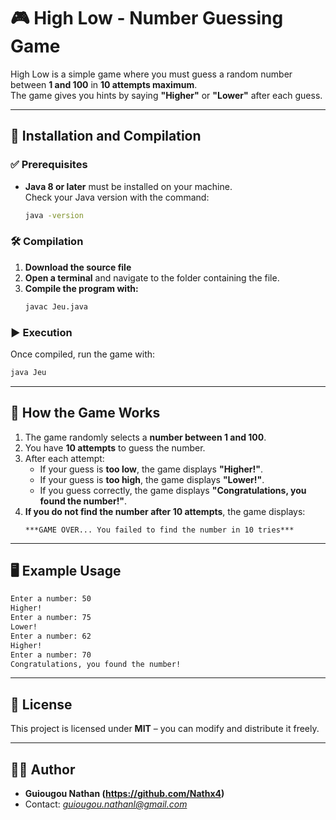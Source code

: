 # 🎮 High Low - Number Guessing Game

High Low is a simple game where you must guess a random number between **1 and 100** in **10 attempts maximum**.  
The game gives you hints by saying **"Higher"** or **"Lower"** after each guess.

---

## 🚀 Installation and Compilation

### ✅ **Prerequisites**
- **Java 8 or later** must be installed on your machine.  
  Check your Java version with the command:
  ```sh
  java -version
  ```

### 🛠 **Compilation**
1. **Download the source file**
2. **Open a terminal** and navigate to the folder containing the file.
3. **Compile the program with:**
   ```sh
   javac Jeu.java
   ```

### ▶ **Execution**
Once compiled, run the game with:
```sh
java Jeu
```

---

## 🎲 How the Game Works

1. The game randomly selects a **number between 1 and 100**.
2. You have **10 attempts** to guess the number.
3. After each attempt:
   - If your guess is **too low**, the game displays **"Higher!"**.
   - If your guess is **too high**, the game displays **"Lower!"**.
   - If you guess correctly, the game displays **"Congratulations, you found the number!"**.
4. **If you do not find the number after 10 attempts**, the game displays:
   ```
   ***GAME OVER... You failed to find the number in 10 tries***
   ```

---

## 🖥️ Example Usage

```sh
Enter a number: 50
Higher!
Enter a number: 75
Lower!
Enter a number: 62
Higher!
Enter a number: 70
Congratulations, you found the number!
```

---

## 📛 License
This project is licensed under **MIT** – you can modify and distribute it freely.

---

## 👨‍💻 Author
- **Guiougou Nathan (https://github.com/Nathx4)**
- Contact: *guiougou.nathanl@gmail.com*



